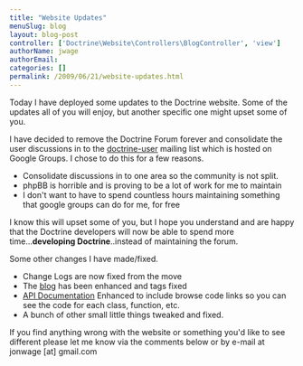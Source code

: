 ```yaml
---
title: "Website Updates"
menuSlug: blog
layout: blog-post
controller: ['Doctrine\Website\Controllers\BlogController', 'view']
authorName: jwage
authorEmail:
categories: []
permalink: /2009/06/21/website-updates.html
---
```

Today I have deployed some updates to the Doctrine website. Some of the
updates all of you will enjoy, but another specific one might upset some
of you.

I have decided to remove the Doctrine Forum forever and consolidate the
user discussions in to the
[doctrine-user](http://groups.google.com/group/doctrine-user) mailing
list which is hosted on Google Groups. I chose to do this for a few
reasons.

-   Consolidate discussions in to one area so the community is not
    split.
-   phpBB is horrible and is proving to be a lot of work for me to
    maintain
-   I don't want to have to spend countless hours maintaining something
    that google groups can do for me, for free

I know this will upset some of you, but I hope you understand and are
happy that the Doctrine developers will now be able to spend more
time...**developing Doctrine**..instead of maintaining the forum.

Some other changes I have made/fixed.

-   Change Logs are now fixed from the move
-   The [blog](http://www.doctrine-project.org/blog) has been enhanced
    and tags fixed
-   [API
    Documentation](http://www.doctrine-project.org/Doctrine_Record/1_1)
    Enhanced to include browse code links so you can see the code for
    each class, function, etc.
-   A bunch of other small little things tweaked and fixed.

If you find anything wrong with the website or something you'd like to
see different please let me know via the comments below or by e-mail at
jonwage [at] gmail.com
